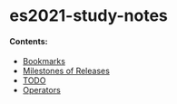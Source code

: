 # es2021-study-notes
#### Contents:
- [Bookmarks](content\bookmarks.md)
- [Milestones of Releases](content\spec-intro-milestones.md)
- [TODO](content\todo.md)
- [Operators](content\operators.md)

